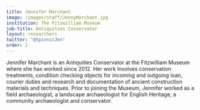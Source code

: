 ```yaml
---
title: Jennifer Marchant
image: /images/staff/JennyMarchant.jpg
institution: The Fitzwilliam Museum
job-title: Antiquities Conservator
layout: researchers
twitter: "@SpinninJen"
order: 2
---
```

Jennifer Marchant is an Antiquities Conservator at the Fitzwilliam Museum where she has worked since 2012. Her work
involves conservation treatments, condition checking objects for incoming and outgoing loan, courier duties and research
and documentation of ancient construction materials and techniques. Prior to joining the Museum, Jennifer worked as a
field archaeologist, a landscape archaeologist for English Heritage, a community archaeologist and conservator.
